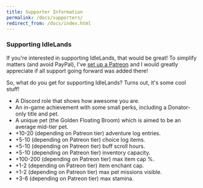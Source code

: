 ```yaml
---
title: Supporter Information
permalink: /docs/supporters/
redirect_from: /docs/index.html
---
```


### Supporting IdleLands

If you're interested in supporting IdleLands, that would be great! To simplify matters (and avoid PayPal), I've <a href="https://www.patreon.com/seiyria" target="_blank">set up a Patreon</a> and I would greatly appreciate if all support going forward was added there!

So, what do you get for supporting IdleLands? Turns out, it's some cool stuff!

* A Discord role that shows how awesome you are.
* An in-game achievement with some small perks, including a Donator-only title and pet.
* A unique pet (the Golden Floating Broom) which is aimed to be an average mid-tier pet.
* +10-20 (depending on Patreon tier) adventure log entries.
* +5-10 (depending on Patreon tier) choice log items.
* +5-10 (depending on Patreon tier) buff scroll hours.
* +5-10 (depending on Patreon tier) inventory capacity.
* +100-200 (depending on Patreon tier) max item cap %.
* +1-2 (depending on Patreon tier) item enchant cap.
* +1-2 (depending on Patreon tier) max pet missions visible.
* +3-6 (depending on Patreon tier) max stamina.